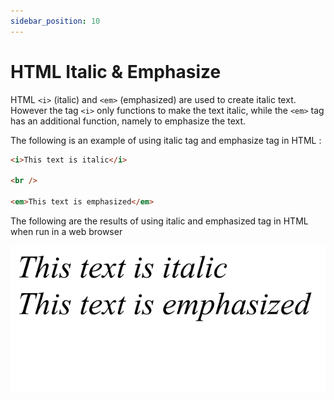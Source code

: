 ```yaml
---
sidebar_position: 10
---
```


# HTML Italic & Emphasize

HTML `<i>` (italic) and `<em>` (emphasized) are used to create italic text. However the tag `<i>` only functions to make the text italic, while the `<em>` tag has an additional function, namely to emphasize the text.

The following is an example of using italic tag and emphasize tag in HTML :

```html title="index.html"
<i>This text is italic</i>

<br />

<em>This text is emphasized</em>
```

The following are the results of using italic and emphasized tag in HTML when run in a web browser

![Docs Version Dropdown](./img/html-italic-emphasize/html-italic-emphasize.png)
